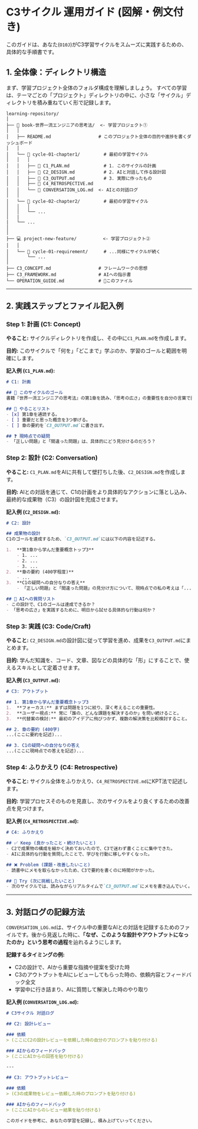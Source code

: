 # C3サイクル 運用ガイド (図解・例文付き)

このガイドは、あなた(`O10J`)がC3学習サイクルをスムーズに実践するための、具体的な手順書です。

## 1. 全体像：ディレクトリ構造

まず、学習プロジェクト全体のフォルダ構成を理解しましょう。
すべての学習は、テーマごとの「プロジェクト」ディレクトリの中に、小さな「サイクル」ディレクトリを積み重ねていく形で記録します。

```
learning-repository/
│
├── 📖 book-世界一流エンジニアの思考法/  <- 学習プロジェクト①
│   │
│   ├── README.md                  # このプロジェクト全体の目的や進捗を書くダッシュボード
│   │
│   └── 🔄 cycle-01-chapter1/         # 最初の学習サイクル
│   │   │
│   │   ├── 📄 C1_PLAN.md             # 1. このサイクルの計画
│   │   ├── 📄 C2_DESIGN.md           # 2. AIと対話して作る設計図
│   │   ├── 📄 C3_OUTPUT.md           # 3. 実際に作ったもの
│   │   ├── 📄 C4_RETROSPECTIVE.md
│   │   └── 💬 CONVERSATION_LOG.md  <- AIとの対話ログ
│   │
│   └── 🔄 cycle-02-chapter2/         # 最初の学習サイクル
│   │   │
│   │   └── ...
│   |
|   └── ...
│
│
├── 💻 project-new-feature/          <- 学習プロジェクト②
│   │
│   └── 🔄 cycle-01-requirement/      # ...同様にサイクルが続く
│       └── ...
│
├── C3_CONCEPT.md                  # フレームワークの思想
├── C3_FRAMEWORK.md                # AIへの指示書
└── OPERATION_GUIDE.md             # 📍このファイル
```

---

## 2. 実践ステップとファイル記入例

### Step 1: 計画 (C1: Concept)

**やること:**
サイクルディレクトリを作成し、その中に`C1_PLAN.md`を作成します。

**目的:**
このサイクルで「何を」「どこまで」学ぶのか、学習のゴールと範囲を明確にします。

**記入例 (`C1_PLAN.md`):**
```markdown
# C1: 計画

## 🎯 このサイクルのゴール
書籍『世界一流エンジニアの思考法』の第1章を読み、「思考の広さ」の重要性を自分の言葉で説明できるようになる。

## 📝 やることリスト
- [x] 第1章を通読する。
- [ ] 重要だと思った概念を3つ挙げる。
- [ ] 章の要約を`C3_OUTPUT.md`に書き出す。

## ❓ 現時点での疑問
- 「正しい問題」と「間違った問題」は、具体的にどう見分けるのだろう？
```

### Step 2: 設計 (C2: Conversation)

**やること:**
`C1_PLAN.md`をAIに共有して壁打ちした後、`C2_DESIGN.md`を作成します。

**目的:**
AIとの対話を通じて、C1の計画をより具体的なアクションに落とし込み、最終的な成果物（C3）の設計図を完成させます。

**記入例 (`C2_DESIGN.md`):**
```markdown
# C2: 設計

## 成果物の設計
C1のゴールを達成するため、`C3_OUTPUT.md`には以下の内容を記述する。

1.  **第1章から学んだ重要概念トップ3**
    - 1. ...
    - 2. ...
    - 3. ...
2.  **章の要約 (400字程度)**
    - ...
3.  **C1の疑問への自分なりの答え**
    - 「正しい問題」と「間違った問題」の見分け方について、現時点での私の考えは「...」である。

## 🤖 AIへの質問リスト
- この設計で、C1のゴールは達成できるか？
- 「思考の広さ」を実践するために、明日から試せる具体的な行動は何か？
```

### Step 3: 実践 (C3: Code/Craft)

**やること:**
`C2_DESIGN.md`の設計図に従って学習を進め、成果を`C3_OUTPUT.md`にまとめます。

**目的:**
学んだ知識を、コード、文章、図などの具体的な「形」にすることで、使えるスキルとして定着させます。

**記入例 (`C3_OUTPUT.md`):**
```markdown
# C3: アウトプット

## 1. 第1章から学んだ重要概念トップ3
1.  **フォーカス:** まずは問題を1つに絞り、深く考えることの重要性。
2.  **ユーザー視点:** 常に「誰の、どんな課題を解決するのか」を問い続けること。
3.  **代替案の検討:** 最初のアイデアに飛びつかず、複数の解決策を比較検討すること。

## 2. 章の要約 (400字)
...(ここに要約を記述)...

## 3. C1の疑問への自分なりの答え
...(ここに現時点での答えを記述)...
```

### Step 4: ふりかえり (C4: Retrospective)

**やること:**
サイクル全体をふりかえり、`C4_RETROSPECTIVE.md`にKPT法で記述します。

**目的:**
学習プロセスそのものを見直し、次のサイクルをより良くするための改善点を見つけます。

**記入例 (`C4_RETROSPECTIVE.md`):**
```markdown
# C4: ふりかえり

## ✅ Keep (良かったこと・続けたいこと)
- C2で成果物の構成を細かく決めておいたので、C3で迷わず書くことに集中できた。
- AIに具体的な行動を質問したことで、学びを行動に移しやすくなった。

## ❌ Problem (課題・改善したいこと)
- 読書中にメモを取らなかったため、C3で要約を書くのに時間がかかった。

## 🚀 Try (次に挑戦したいこと)
- 次のサイクルでは、読みながらリアルタイムで`C3_OUTPUT.md`にメモを書き込んでいく。
```
---

## 3. 対話ログの記録方法

`CONVERSATION_LOG.md`は、サイクル中の重要なAIとの対話を記録するためのファイルです。後から見返した時に、**「なぜ、このような設計やアウトプットになったのか」という思考の過程**を辿れるようにします。

**記録するタイミングの例:**
*   C2の設計で、AIから重要な指摘や提案を受けた時
*   C3のアウトプットをAIにレビューしてもらった時の、依頼内容とフィードバック全文
*   学習中に行き詰まり、AIに質問して解決した時のやり取り

**記入例 (`CONVERSATION_LOG.md`):**
````markdown
# C3サイクル 対話ログ

## C2: 設計レビュー

### 依頼
> (ここにC2の設計レビューを依頼した時の自分のプロンプトを貼り付ける)

### AIからのフィードバック
> (ここにAIからの回答を貼り付ける)

---

## C3: アウトプットレビュー

### 依頼
> (C3の成果物をレビュー依頼した時のプロンプトを貼り付ける)

### AIからのフィードバック
> (ここにAIからのレビュー結果を貼り付ける)

このガイドを参考に、あなたの学習を記録し、積み上げていってください。